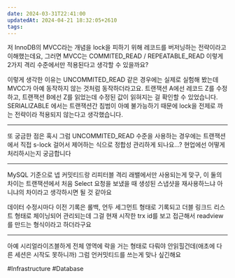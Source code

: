 ```yaml
---
date: 2024-03-31T22:41:00
updatedAt: 2024-04-21 18:32:05+2610
tags: 
---
```

저 InnoDB의 MVCC라는 개념을 lock을 피하기 위해 레코드를 버저닝하는 전략이라고 이해했는데요, 그러면 MVCC는 COMMITED_READ / REPEATABLE_READ 이렇게 2가지 격리 수준에서만 적용된다고 생각할 수 있을까요?

이렇게 생각한 이유는
UNCOMMITED_READ 같은 경우에는 실제로 실험해 봤는데 MVCC가 아예 동작하지 않는 것처럼 동작하더라고요. 트랜잭션 A에선 레코드 Z를 수정하고, 트랜잭션 B에선 Z를 읽었는데 수정된 값이 읽혀지는 걸 확인할 수 있었습니다. SERIALIZABLE 에서는 트랜잭션간 침범이 아예 불가능하기 때문에 lock을 전제로 까는 전략이라 적용되지 않는다고 생각했습니다.

--- 

또 궁금한 점은 혹시 그럼 UNCOMMITED_READ 수준을 사용하는 경우에는 트랜잭션에서 직접 s-lock 걸어서 제어하는 식으로 정합성 관리하게 되나요...? 현업에선 어떻게 처리하시는지 궁금합니다

---

MySQL 기준으로 넵 커밋티드랑 리피터블 격리 래밸에서만 사용되는게 맞구, 이 둘의 차이는 트랜잭션에서 처음 Select 요청을 보냈을 때 생성된 스냅샷을 재사용하느냐 아니냐의 차이라고 생각하시면 될 것 같아요 

데이터 수정시마다 이전 기록은 롤백, 언두 세그먼트 형태로 기록되고 더블 링크드 리스트 형태로 체이닝되어 관리되는데 그걸 현재 시작한 trx id를 보고 접근해서 readview를 만드는 형식이라고 하더라구요

---
아예 시리얼라이즈블하게 전체 영역에 락을 거는 형태로 다뤄야 안읽힐건데(애초에 다른 세션은 시작도 못하니까) 그럼 언커밋티드를 쓰는게 맞나 싶긴해요

#Infrastructure 
#Database 